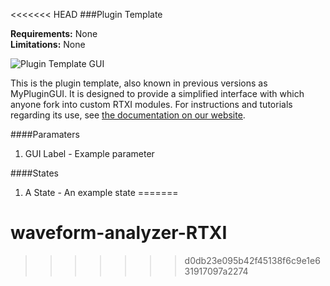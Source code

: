 <<<<<<< HEAD
###Plugin Template

**Requirements:** None  
**Limitations:** None  

![Plugin Template GUI](plugin-template.png)

<!--start-->
This is the plugin template, also known in previous versions as MyPluginGUI. It is designed to provide a simplified interface with which anyone fork into custom RTXI modules. For instructions and tutorials regarding its use, see [the documentation on our website](http://rtxi.org/docs/tutorials/2015/04/15/understanding-plugin-template/). 
<!--end-->

####Paramaters
1. GUI Label - Example parameter

####States
1. A State - An example state
=======
# waveform-analyzer-RTXI
>>>>>>> d0db23e095b42f45138f6c9e1e631917097a2274
